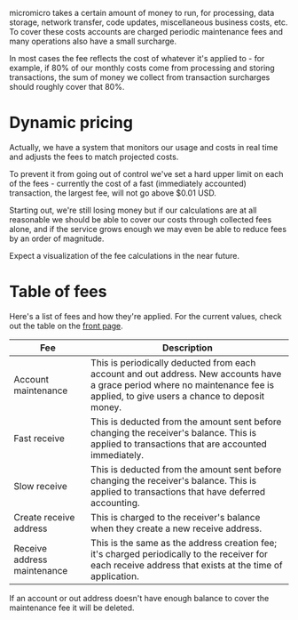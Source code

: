 <!-- Maintenance and Other Fees -->
micromicro takes a certain amount of money to run, for processing, data storage, network transfer, code updates, miscellaneous business costs, etc.  To cover these costs accounts are charged periodic maintenance fees and many operations also have a small surcharge.

In most cases the fee reflects the cost of whatever it's applied to - for example, if 80% of our monthly costs come from processing and storing transactions, the sum of money we collect from transaction surcharges should roughly cover that 80%.

# Dynamic pricing

Actually, we have a system that monitors our usage and costs in real time and adjusts the fees to match projected costs.

To prevent it from going out of control we've set a hard upper limit on each of the fees - currently the cost of a fast (immediately accounted) transaction, the largest fee, will not go above $0.01 USD.

Starting out, we're still losing money but if our calculations are at all reasonable we should be able to cover our costs through collected fees alone, and if the service grows enough we may even be able to reduce fees by an order of magnitude.

Expect a visualization of the fee calculations in the near future.

# Table of fees

Here's a list of fees and how they're applied.  For the current values, check out the table on the [front page](/index.html).

Fee | Description
--- | ---
Account maintenance | This is periodically deducted from each account and out address.  New accounts have a grace period where no maintenance fee is applied, to give users a chance to deposit money.
Fast receive | This is deducted from the amount sent before changing the receiver's balance. This is applied to transactions that are accounted immediately.
Slow receive | This is deducted from the amount sent before changing the receiver's balance. This is applied to transactions that have deferred accounting.
Create receive address | This is charged to the receiver's balance when they create a new receive address.
Receive address maintenance | This is the same as the address creation fee; it's charged periodically to the receiver for each receive address that exists at the time of application.

If an account or out address doesn't have enough balance to cover the maintenance fee it will be deleted.